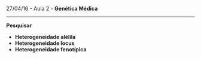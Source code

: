 27/04/16 - Aula 2 - **Genética Médica**

---

**Pesquisar**

* **Heterogeneidade alélila**
* **Heterogeneidade locus**
* **Heterogeneidade fenotípica**





